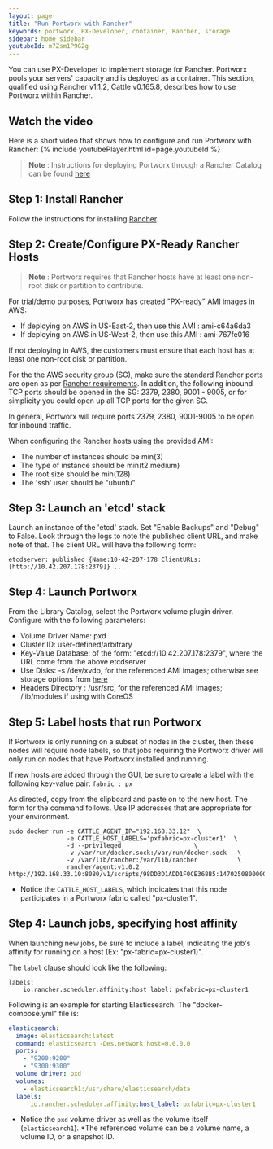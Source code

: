```yaml
---
layout: page
title: "Run Portworx with Rancher"
keywords: portworx, PX-Developer, container, Rancher, storage
sidebar: home_sidebar
youtubeId: m7Zsm1P9G2g
---
```

You can use PX-Developer to implement storage for Rancher. Portworx pools your servers' capacity and is deployed as a container. This section, qualified using Rancher v1.1.2, Cattle v0.165.8, describes how to use Portworx within Rancher.

## Watch the video
Here is a short video that shows how to configure and run Portworx with Rancher:
{% include youtubePlayer.html id=page.youtubeId %}

>**Note** : Instructions for deploying Portworx through a Rancher Catalog can be found [here](https://github.com/portworx/rancher)

## Step 1: Install Rancher

Follow the instructions for installing [Rancher](http://docs.rancher.com/rancher/latest/en/quick-start-guide/).

## Step 2: Create/Configure PX-Ready Rancher Hosts

>**Note** : Portworx requires that Rancher hosts have at least one non-root disk or partition to contribute.

For trial/demo purposes, Portworx has created "PX-ready" AMI images in AWS:
* If deploying on AWS in US-East-2, then use this AMI : ami-c64a6da3
* If deploying on AWS in US-West-2, then use this AMI : ami-767fe016

If not deploying in AWS, the customers must ensure that each host has at least one non-root disk or partition.

For the the AWS security group (SG), make sure the standard Rancher ports are open as per 
[Rancher requirements](https://docs.rancher.com/rancher/v1.2/en/hosts/amazon/).
In addition, the following inbound TCP ports should be opened in the SG:  2379, 2380, 9001 - 9005, 
or for simplicity you could open up all TCP ports for the given SG.    

In general, Portworx will require ports 2379, 2380, 9001-9005 to be open for inbound traffic.

When configuring the Rancher hosts using the provided AMI:
* The number of instances should be min(3)
* The type of instance should be min(t2.medium)   
* The root size should be min(128)    
* The 'ssh' user should be "ubuntu"

## Step 3: Launch an 'etcd' stack

Launch an instance of the 'etcd' stack.
Set "Enable Backups" and "Debug" to False.
Look through the logs to note the published client URL, and make note of that. 
The client URL will have the following form:
```
etcdserver: published {Name:10-42-207-178 ClientURLs:[http://10.42.207.178:2379]} ...
```

## Step 4: Launch Portworx

From the Library Catalog, select the Portworx volume plugin driver.  Configure with the following parameters:
* Volume Driver Name: pxd
* Cluster ID: user-defined/arbitrary
* Key-Value Database: of the form:  "etcd://10.42.207.178:2379", where the URL come from the above etcdserver
* Use Disks: -s /dev/xvdb, for the referenced AMI images; otherwise see storage options from [here](run-with-docker.html#run-px)
* Headers Directory : /usr/src, for the referenced AMI images; /lib/modules if using with CoreOS

## Step 5: Label hosts that run Portworx

If Portworx is only running on a subset of nodes in the cluster, then these nodes will require node labels, 
so that jobs requiring the Portworx driver will only run on nodes that have Portworx installed and running.

If new hosts are added through the GUI, be sure to create a label with the following key-value pair: `fabric : px`

As directed, copy from the clipboard and paste on to the new host. The form for the command follows. Use IP addresses that are appropriate for your environment.

```
sudo docker run -e CATTLE_AGENT_IP="192.168.33.12"  \
                -e CATTLE_HOST_LABELS='pxfabric=px-cluster1'  \
                -d --privileged                    \ 
                -v /var/run/docker.sock:/var/run/docker.sock   \
                -v /var/lib/rancher:/var/lib/rancher           \
                rancher/agent:v1.0.2 http://192.168.33.10:8080/v1/scripts/98DD3D1ADD1F0CE368B5:1470250800000:IVpsBQEDjYGHDEULOfGjt9qgA

```

* Notice the `CATTLE_HOST_LABELS`, which indicates that this node participates in a Portworx fabric called "px-cluster1".

## Step 4: Launch jobs, specifying host affinity

When launching new jobs, be sure to include a label, indicating the job's affinity for running on a host (Ex: "px-fabric=px-cluster1)".

The `label` clause should look like the following:

```
labels:
    io.rancher.scheduler.affinity:host_label: pxfabric=px-cluster1
```

Following is an example for starting Elasticsearch. The "docker-compose.yml" file is:

```yaml
elasticsearch:
  image: elasticsearch:latest
  command: elasticsearch -Des.network.host=0.0.0.0
  ports:
    - "9200:9200"
    - "9300:9300"
  volume_driver: pxd
  volumes:
    - elasticsearch1:/usr/share/elasticsearch/data
  labels:
      io.rancher.scheduler.affinity:host_label: pxfabric=px-cluster1
```

* Notice the `pxd` volume driver as well as the volume itself (`elasticsearch1`).
*The referenced volume can be a volume name, a volume ID, or a snapshot ID.  

